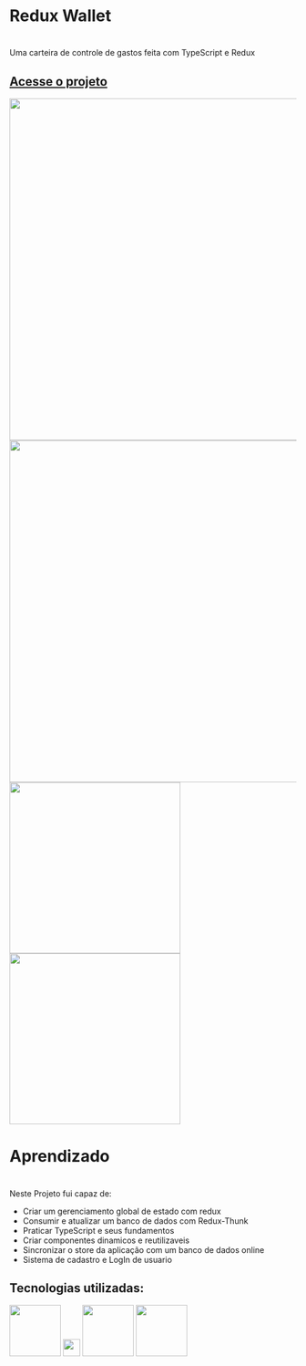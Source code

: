 
### <h1>Redux Wallet<h1/> 
Uma carteira de controle de gastos feita com TypeScript e Redux
  <h2>
    <a target="_blank" href="https://redux-thunk-wallet-breno.vercel.app/">
      Acesse o projeto
    </a>
  </h2>
  
<img src="https://user-images.githubusercontent.com/94801880/180043587-64ba3fd4-263e-494e-8a4c-d1e381fc28a6.png" width=600>
<img src="https://user-images.githubusercontent.com/94801880/180046196-cd00e485-73b4-4223-aa72-323c0c73c864.png" width=600>
<div>
  <img src="https://user-images.githubusercontent.com/94801880/180047328-a94ebd87-c3c6-40c4-8782-28c74aeae7f0.png" width=300>
  <img src="https://user-images.githubusercontent.com/94801880/180047222-270750fb-e560-4dc7-bea2-eb8b6a1a7de1.png" width=300>
</div>
 
  
 
  ### <h1>Aprendizado<h1>
  Neste Projeto fui capaz de:
  - Criar um gerenciamento global de estado com redux
  - Consumir e atualizar um banco de dados com Redux-Thunk
  - Praticar TypeScript e seus fundamentos
  - Criar componentes dinamicos e reutilizaveis
  - Sincronizar o store da aplicação com um banco de dados online
  - Sistema de cadastro e LogIn de usuario

## Tecnologias utilizadas:
<a href="https://www.reactnative.com/"><img src="https://user-images.githubusercontent.com/94801880/155344948-f9d6a2ce-f0a3-498b-9c42-b4c0631c967c.png" width=90></a>
<a href="https://www.javascript.com/"><img src="https://user-images.githubusercontent.com/94801880/176779047-c064cae2-2e04-41a8-b20b-4a96cf7d9e23.png" width=30 height=30></a>
<a href="https://styled-components.com/"><img src="https://user-images.githubusercontent.com/94801880/152538254-c2893779-4869-4474-9997-96ad488c6ae7.png" width=90></a>
  <a href="https://rnfirebase.io/"><img src="https://user-images.githubusercontent.com/94801880/152535515-3503ef54-50a0-4765-a057-6013f4aa8521.png" width=90></a>
